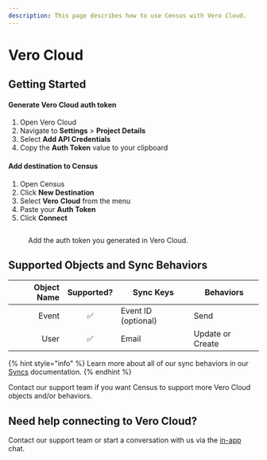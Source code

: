 ```yaml
---
description: This page describes how to use Census with Vero Cloud.
---
```


# Vero Cloud

## Getting Started

#### Generate Vero Cloud auth token

1. Open Vero Cloud
2. Navigate to **Settings** > **Project Details**
3. Select **Add API Credentials**
4. Copy the **Auth Token** value to your clipboard

#### Add destination to Census

1. Open Census
2. Click **New Destination**
3. Select **Vero** **Cloud** from the menu
4. Paste your **Auth Token**
5. Click **Connect**

<figure><img src="../.gitbook/assets/Screen Shot 2022-12-30 at 2.36.13 PM.png" alt=""><figcaption><p>Add the auth token you generated in Vero Cloud.</p></figcaption></figure>

## Supported Objects and Sync Behaviors <a href="#supported-objects-and-sync-behaviors" id="supported-objects-and-sync-behaviors"></a>

| **Object Name** | **Supported?** | **Sync Keys**       | **Behaviors**    |
| --------------: | :------------: | ------------------- | ---------------- |
|           Event |        ✅       | Event ID (optional) | Send             |
|            User |        ✅       | Email               | Update or Create |

{% hint style="info" %}
Learn more about all of our sync behaviors in our [Syncs](../syncs/overview.md) documentation.
{% endhint %}

Contact our support team if you want Census to support more Vero Cloud objects and/or behaviors.

## Need help connecting to Vero Cloud?

Contact our support team or start a conversation with us via the [in-app](https://app.getcensus.com) chat.
